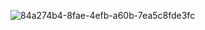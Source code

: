 ![84a274b4-8fae-4efb-a60b-7ea5c8fde3fc](https://user-images.githubusercontent.com/86250805/147419793-3eed057d-c3c4-4d0d-bc18-496939de0985.png)
